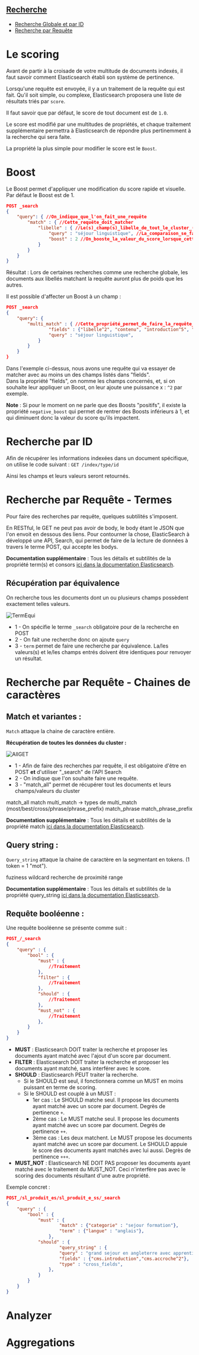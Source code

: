 ## [Recherche](#user-content-recherche)
*  [Recherche Globale et par ID](#user-content-globale-et-par-id)
*  [Recherche par Requête](#user-content-par-requête)

# Le scoring

Avant de partir à la croisade de votre multitude de documents indexés, il faut savoir comment Elasticsearch établi son système de pertinence. 

Lorsqu'une requête est envoyée, il y a un traitement de la requête qui est fait. Qu'il soit simple, ou complexe, Elasticsearch proposera une liste de résultats triés par `score`.

Il faut savoir que par défaut, le score de tout document est de `1.0`. 

Le score est modifié par une multitudes de propriétés, et chaque traitement supplémentaire permettra à Elasticsearch de répondre plus pertinemment à la recherche qui sera faite. 

La propriété la plus simple pour modifier le score est le `Boost`.

# Boost

Le Boost permet d'appliquer une modification du score rapide et visuelle.   
Par défaut le Boost est de 1.
```json
POST _search
{
    "query": { //On_indique_que_l'on_fait_une_requête
        "match" : { //Cette_requête_doit_matcher
            "libelle" : { //Le(s)_champ(s)_libelle_de_tout_le_cluster_(voir_l'url)
                "query" : "séjour linguistique", //La_comparaison_se_fait_avec_cette_requête_textuelle
                "boost" : 2 //On_booste_la_valeur_du_score_lorsque_cette_requête_matche
            }
        }
    }
}
```
Résultat : Lors de certaines recherches comme une recherche globale, les documents aux libellés matchant la requête auront plus de poids que les autres. 

Il est possible d'affecter un Boost à un champ :
```json
POST _search
{
    "query": {
        "multi_match" : { //Cette_propriété_permet_de_faire_la_requête_sur_plusieurs_champs
                "fields" : {"libelle^2", "contenu", "introduction^5", "accroche^10", "intitule"},
                "query" : "séjour linguistique",
            }
        }
    }
}
```
Dans l'exemple ci-dessus, nous avons une requête qui va essayer de matcher avec au moins un des champs listés dans "fields".  
Dans la propriété "fields", on nomme les champs concernés, et, si on souhaite leur appliquer un Boost, on leur ajoute une puissance x : `^2` par exemple. 

**Note** : Si pour le moment on ne parle que des Boosts "positifs", il existe la propriété `negative_boost` qui permet de rentrer des Boosts inférieurs à 1, et qui diminuent donc la valeur du score qu'ils impactent.

# Recherche par ID

Afin de récupérer les informations indexées dans un document spécifique, on utilise le code suivant : `GET /index/type/id`

Ainsi les champs et leurs valeurs seront retournés. 

# Recherche par Requête - Termes

Pour faire des recherches par requête, quelques subtilités s'imposent. 

En RESTful, le GET ne peut pas avoir de body, le body étant le JSON que l'on envoit en dessous des liens. Pour contourner la chose, ElasticSearch à développé une API, Search, qui permet de faire de la lecture de données à travers le terme POST, qui accepte les bodys. 

**Documentation supplémentaire** : Tous les détails et subtilités de la propriété term(s) et consors [ici dans la documentation Elasticsearch](https://www.elastic.co/guide/en/elasticsearch/reference/current/term-level-queries.html).

## Récupération par équivalence

On recherche tous les documents dont un ou plusieurs champs possèdent exactement telles valeurs.

![TermEqui](../images/TermEqui.png)

*  1 - On spécifie le terme `_search` obligatoire pour de la recherche en POST
*  2 - On fait une recherche donc on ajoute `query`
*  3 - `term` permet de faire une recherche par équivalence. La/les valeurs(s) et le/les champs entrés doivent être identiques pour renvoyer un résultat. 

# Recherche par Requête - Chaines de caractères

## Match et variantes :

`Match` attaque la chaine de caractère entière.

**Récupération de toutes les données du cluster :**

![AllGET](../images/AllGET.png)

*  1 - Afin de faire des recherches par requête, il est obligatoire d'être en POST **et** d'utiliser "_search" de l'API Search
*  2 - On indique que l'on souhaite faire une requête.
*  3 - "match_all" permet de récupérer tout les documents et leurs champs/valeurs du cluster

match_all
match
multi_match -> types de multi_match (most/best/cross/phrase/phrase_prefix)
match_phrase
match_phrase_prefix

**Documentation supplémentaire** : Tous les détails et subtilités de la propriété match [ici dans la documentation Elasticsearch](https://www.elastic.co/guide/en/elasticsearch/reference/current/full-text-queries.html).
## Query string :

`Query_string` attaque la chaine de caractère en la segmentant en tokens. (1 token = 1 "mot").

fuziness
wildcard
recherche de proximité
range

**Documentation supplémentaire** : Tous les détails et subtilités de la propriété query_string [ici dans la documentation Elasticsearch](https://www.elastic.co/guide/en/elasticsearch/reference/current/query-dsl-query-string-query.html).


## Requête booléenne :

Une requête booléenne se présente comme suit : 
```json
POST_/_search
{
    "query" : {
        "bool" : {
            "must" : {
                //Traitement
            },
            "filter" : {
                //Traitement
            },
            "should" : {
                //Traitement
            },
            "must_not" : {
                //Traitement
            },
        }
    }
}
```

* **MUST** : Elasticsearch DOIT traiter la recherche et proposer les documents ayant matché avec l'ajout d'un score par document.
* **FILTER** : Elasticsearch DOIT traiter la recherche et proposer les documents ayant matché, sans interférer avec le score. 
* **SHOULD** :  Elasticsearch PEUT traiter la recherche.
    * Si le SHOULD est seul, il fonctionnera comme un MUST en moins puissant en terme de scoring. 
    * Si le SHOULD est couplé à un MUST :
        * 1er cas : Le SHOULD matche seul. Il propose les documents ayant matché avec un score par document. Degrès de pertinence `+`.
        * 2ème cas : Le MUST matche seul. Il propose les documents ayant matché avec un score par document.  Degrès de pertinence `++`.
        * 3ème cas : Les deux matchent. Le MUST propose les documents ayant matché avec un score par document. Le SHOULD appuie le score des documents ayant matchés avec lui aussi.  Degrès de pertinence `+++`.
* **MUST_NOT** : Elasticsearch NE DOIT PAS proposer les documents ayant matché avec le traitement du MUST_NOT. Ceci n'interfère pas avec le scoring des documents résultant d'une autre propriété.
   
Exemple concret : 

```json
POST_/sl_produit_es/sl_produit_e_ss/_search
{
    "query" : {
        "bool" : {
            "must" : {
                    "match" : {"categorie" : "sejour formation"},
                    "term" : {"langue" : "anglais"},
                },
            "should" : { 
                    "query_string" : { 
                    "query" : "grand sejour en angleterre avec apprentissage de la langue", 
                    "fields" : {"cms.introduction","cms.accroche^2"}, 
                    "type" : "cross_fields",
                },
            }
        }
    }
}
```

# Analyzer

# Aggregations
